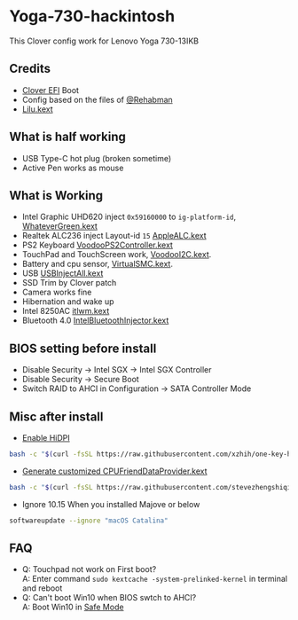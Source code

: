 # Yoga-730-hackintosh

This Clover config work for Lenovo Yoga 730-13IKB

## Credits

* [Clover EFI](https://sourceforge.net/projects/cloverefiboot/files/Bootable_ISO/) Boot
* Config based on the files of [@Rehabman](https://github.com/RehabMan/OS-X-Clover-Laptop-Config)
* [Lilu.kext](https://github.com/acidanthera/Lilu/releases/latest)

## What is half working

* USB Type-C hot plug (broken sometime)
* Active Pen works as mouse

## What is Working

* Intel Graphic UHD620 inject `0x59160000` to `ig-platform-id`, [WhateverGreen.kext](https://github.com/acidanthera/WhateverGreen/releases/latest)
* Realtek ALC236 inject Layout-id `15` [AppleALC.kext](https://github.com/acidanthera/AppleALC/releases/latest)
* PS2 Keyboard  [VoodooPS2Controller.kext](https://github.com/acidanthera/VoodooPS2/releases/latest)
* TouchPad and TouchScreen work, [VoodooI2C.kext](https://github.com/alexandred/VoodooI2C/releases/latest). 
* Battery and cpu sensor, [VirtualSMC.kext](https://github.com/acidanthera/VirtualSMC/releases/latest). 
* USB [USBInjectAll.kext](https://github.com/Sniki/OS-X-USB-Inject-All/releases/tag/latest)
* SSD Trim by Clover patch 
* Camera works fine
* Hibernation and wake up
* Intel 8250AC [itlwm.kext](https://github.com/OpenIntelWireless/itlwm/releases/latest)
* Bluetooth 4.0 [IntelBluetoothInjector.kext](https://github.com/OpenIntelWireless/IntelBluetoothFirmware/releases)

## BIOS setting before install

* Disable Security -> Intel SGX -> Intel SGX Controller
* Disable Security -> Secure Boot
* Switch RAID to AHCI in Configuration -> SATA Controller Mode

## Misc after install

* [Enable HiDPI](https://github.com/xzhih/one-key-hidpi)
```bash
bash -c "$(curl -fsSL https://raw.githubusercontent.com/xzhih/one-key-hidpi/master/hidpi.sh)"
```

* [Generate customized CPUFriendDataProvider.kext](https://github.com/stevezhengshiqi/one-key-cpufriend)
```bash
bash -c "$(curl -fsSL https://raw.githubusercontent.com/stevezhengshiqi/one-key-cpufriend/master/one-key-cpufriend.sh)"
```

* Ignore 10.15 When you installed Majove or below
```bash
softwareupdate --ignore "macOS Catalina"
```

## FAQ

- Q: Touchpad not work on First boot?  
  A: Enter command `sudo kextcache -system-prelinked-kernel` in terminal and reboot
- Q: Can't boot Win10 when BIOS swtch to AHCI?  
  A: Boot Win10 in [Safe Mode](https://support.microsoft.com/help/12376) 
